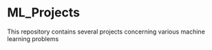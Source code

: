 # ML_Projects
This repository contains several projects concerning various machine learning problems
